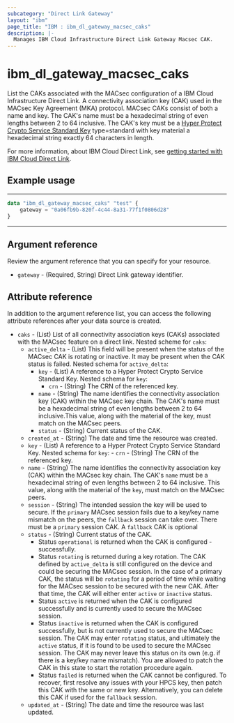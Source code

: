 ```yaml
---
subcategory: "Direct Link Gateway"
layout: "ibm"
page_title: "IBM : ibm_dl_gateway_macsec_caks"
description: |-
  Manages IBM Cloud Infrastructure Direct Link Gateway Macsec CAK.
---
```


# ibm_dl_gateway_macsec_caks

List the CAKs associated with the MACsec configuration of a IBM Cloud Infrastructure Direct Link. A connectivity association key (CAK) used in the MACsec Key Agreement (MKA) protocol. MACsec CAKs consist of both a name and key. The CAK's name must be a hexadecimal string of even lengths between 2 to 64 inclusive. The CAK's key must be a [Hyper Protect Crypto Service Standard Key](https://cloud.ibm.com/docs/hs-crypto?topic=hs-crypto-get-started) type=standard with key material a hexadecimal string exactly 64 characters in length.

For more information, about IBM Cloud Direct Link, see [getting started with IBM Cloud Direct Link](https://cloud.ibm.com/docs/dl?topic=dl-get-started-with-ibm-cloud-dl).


## Example usage

---
```terraform
data "ibm_dl_gateway_macsec_caks" "test" {
    gateway = "0a06fb9b-820f-4c44-8a31-77f1f0806d28"
}
```
---
## Argument reference
Review the argument reference that you can specify for your resource. 

- `gateway` - (Required, String) Direct Link gateway identifier.

## Attribute reference
In addition to the argument reference list, you can access the following attribute references after your data source is created.

- `caks` - (List) List of all connectivity association keys (CAKs) associated with the MACsec feature on a direct link.
  Nested scheme for `caks`:
    - `active_delta` - (List) This field will be present when the status of the MACsec CAK is rotating or inactive. It may be present when the CAK status is failed.
        Nested schema for `active_delta`:
        - `key` - (List) A reference to a Hyper Protect Crypto Service Standard Key.
            Nested schema for `key`:
            - `crn` - (String) The CRN of the referenced key.
        - `name` - (String) The name identifies the connectivity association key (CAK) within the MACsec key chain. The CAK's name must be a hexadecimal string of even lengths between 2 to 64 inclusive.This value, along with the material of the key, must match on the MACsec peers.
        - `status` - (String) Current status of the CAK.
    - `created_at` - (String) The date and time the resource was created.
    - `key` - (List) A reference to a Hyper Protect Crypto Service Standard Key.
            Nested schema for `key`:
            - `crn` - (String) The CRN of the referenced key.
    - `name` - (String) The name identifies the connectivity association key (CAK) within the MACsec key chain. The CAK's `name` must be a hexadecimal string of even lengths between 2 to 64 inclusive. This value, along with the material of the `key`, must match on the MACsec peers.
    - `session` - (String) The intended session the key will be used to secure. If the `primary` MACsec session fails due to a key/key name mismatch on the peers, the `fallback` session can take over. There must be a `primary` session CAK. A `fallback` CAK is optional
    - `status` - (String) Current status of the CAK.
        - Status `operational` is returned when the CAK is configured - successfully.
        - Status `rotating` is returned during a key rotation. The CAK defined by `active_delta` is still configured on the device and could be securing the MACsec session. In the case of a primary CAK, the status will be `rotating` for a period of time while waiting for the MACsec session to be secured with the new CAK. After that time, the CAK will either enter `active` or `inactive` status.
        - Status `active` is returned when the CAK is configured successfully and is currently used to secure the MACsec session.
        - Status `inactive` is returned when the CAK is configured successfully, but is not currently used to secure the MACsec session. The CAK may enter `rotating` status, and ultimately the `active` status, if it is found to be used to secure the MACsec session. The CAK may never leave this status on its own (e.g. if there is a key/key name mismatch). You are allowed to patch the CAK in this state to start the rotation procedure again.
        - Status `failed` is returned when the CAK cannot be configured. To recover, first resolve any issues with your HPCS key, then patch this CAK with the same or new key. Alternatively, you can delete this CAK if used for the `fallback` session.
    - `updated_at` - (String) The date and time the resource was last updated.
